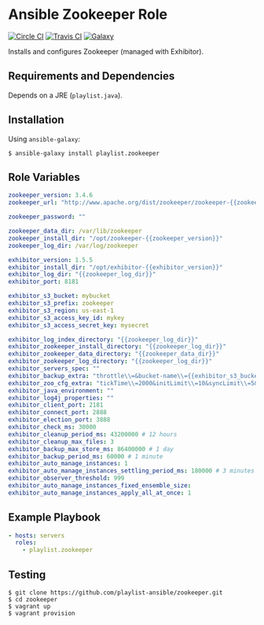 # Ansible Zookeeper Role

[![Circle CI](https://circleci.com/gh/playlist-ansible/zookeeper.svg?style=shield)](https://circleci.com/gh/playlist-ansible/zookeeper)
[![Travis CI](https://travis-ci.org/playlist-ansible/zookeeper.svg?branch=master)](https://travis-ci.org/playlist-ansible/zookeeper)
[![Galaxy](https://img.shields.io/badge/galaxy-playlist.zookeeper-blue.svg)](https://galaxy.ansible.com/list#/roles/3317)

Installs and configures Zookeeper (managed with Exhibitor).

## Requirements and Dependencies

Depends on a JRE (`playlist.java`).

## Installation

Using `ansible-galaxy`:

```
$ ansible-galaxy install playlist.zookeeper
```

## Role Variables

```yaml
zookeeper_version: 3.4.6
zookeeper_url: "http://www.apache.org/dist/zookeeper/zookeeper-{{zookeeper_version}}/zookeeper-{{zookeeper_version}}.tar.gz"

zookeeper_password: ""

zookeeper_data_dir: /var/lib/zookeeper
zookeeper_install_dir: "/opt/zookeeper-{{zookeeper_version}}"
zookeeper_log_dir: /var/log/zookeeper

exhibitor_version: 1.5.5
exhibitor_install_dir: "/opt/exhibitor-{{exhibitor_version}}"
exhibitor_log_dir: "{{zookeeper_log_dir}}"
exhibitor_port: 8181

exhibitor_s3_bucket: mybucket
exhibitor_s3_prefix: zookeeper
exhibitor_s3_region: us-east-1
exhibitor_s3_access_key_id: mykey
exhibitor_s3_access_secret_key: mysecret

exhibitor_log_index_directory: "{{zookeeper_log_dir}}"
exhibitor_zookeeper_install_directory: "{{zookeeper_log_dir}}"
exhibitor_zookeeper_data_directory: "{{zookeeper_data_dir}}"
exhibitor_zookeeper_log_directory: "{{zookeeper_log_dir}}"
exhibitor_servers_spec: ""
exhibitor_backup_extra: "throttle\\=&bucket-name\\={{exhibitor_s3_bucket}}&key-prefix\\={{exhibitor_s3_prefix}}&max-retries\\=4&retry-sleep-ms\\=30000"
exhibitor_zoo_cfg_extra: "tickTime\\=2000&initLimit\\=10&syncLimit\\=5&quorumListenOnAllIPs\\=true"
exhibitor_java_environment: ""
exhibitor_log4j_properties: ""
exhibitor_client_port: 2181
exhibitor_connect_port: 2888
exhibitor_election_port: 3888
exhibitor_check_ms: 30000
exhibitor_cleanup_period_ms: 43200000 # 12 hours
exhibitor_cleanup_max_files: 3
exhibitor_backup_max_store_ms: 86400000 # 1 day
exhibitor_backup_period_ms: 60000 # 1 minute
exhibitor_auto_manage_instances: 1
exhibitor_auto_manage_instances_settling_period_ms: 180000 # 3 minutes
exhibitor_observer_threshold: 999
exhibitor_auto_manage_instances_fixed_ensemble_size:
exhibitor_auto_manage_instances_apply_all_at_once: 1
```

## Example Playbook

```yaml
- hosts: servers
  roles:
    - playlist.zookeeper
```

## Testing

```
$ git clone https://github.com/playlist-ansible/zookeeper.git
$ cd zookeeper
$ vagrant up
$ vagrant provision
```
